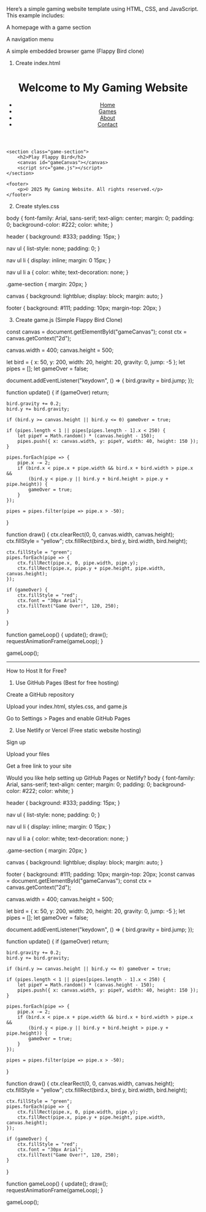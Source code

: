 Here’s a simple gaming website template using HTML, CSS, and JavaScript. This example includes:

A homepage with a game section

A navigation menu

A simple embedded browser game (Flappy Bird clone)


1. Create index.html

<!DOCTYPE html>
<html lang="en">
<head>
    <meta charset="UTF-8">
    <meta name="viewport" content="width=device-width, initial-scale=1.0">
    <title>My Gaming Website</title>
    <link rel="stylesheet" href="styles.css">
</head>
<body>
    <header>
        <h1>Welcome to My Gaming Website</h1>
        <nav>
            <ul>
                <li><a href="#">Home</a></li>
                <li><a href="#">Games</a></li>
                <li><a href="#">About</a></li>
                <li><a href="#">Contact</a></li>
            </ul>
        </nav>
    </header>

    <section class="game-section">
        <h2>Play Flappy Bird</h2>
        <canvas id="gameCanvas"></canvas>
        <script src="game.js"></script>
    </section>

    <footer>
        <p>© 2025 My Gaming Website. All rights reserved.</p>
    </footer>
</body>
</html>

2. Create styles.css

body {
    font-family: Arial, sans-serif;
    text-align: center;
    margin: 0;
    padding: 0;
    background-color: #222;
    color: white;
}

header {
    background: #333;
    padding: 15px;
}

nav ul {
    list-style: none;
    padding: 0;
}

nav ul li {
    display: inline;
    margin: 0 15px;
}

nav ul li a {
    color: white;
    text-decoration: none;
}

.game-section {
    margin: 20px;
}

canvas {
    background: lightblue;
    display: block;
    margin: auto;
}

footer {
    background: #111;
    padding: 10px;
    margin-top: 20px;
}

3. Create game.js (Simple Flappy Bird Clone)

const canvas = document.getElementById("gameCanvas");
const ctx = canvas.getContext("2d");

canvas.width = 400;
canvas.height = 500;

let bird = { x: 50, y: 200, width: 20, height: 20, gravity: 0, jump: -5 };
let pipes = [];
let gameOver = false;

document.addEventListener("keydown", () => { bird.gravity = bird.jump; });

function update() {
    if (gameOver) return;

    bird.gravity += 0.2;
    bird.y += bird.gravity;

    if (bird.y >= canvas.height || bird.y <= 0) gameOver = true;

    if (pipes.length < 1 || pipes[pipes.length - 1].x < 250) {
        let pipeY = Math.random() * (canvas.height - 150);
        pipes.push({ x: canvas.width, y: pipeY, width: 40, height: 150 });
    }

    pipes.forEach(pipe => {
        pipe.x -= 2;
        if (bird.x < pipe.x + pipe.width && bird.x + bird.width > pipe.x &&
            (bird.y < pipe.y || bird.y + bird.height > pipe.y + pipe.height)) {
            gameOver = true;
        }
    });

    pipes = pipes.filter(pipe => pipe.x > -50);
}

function draw() {
    ctx.clearRect(0, 0, canvas.width, canvas.height);
    ctx.fillStyle = "yellow";
    ctx.fillRect(bird.x, bird.y, bird.width, bird.height);

    ctx.fillStyle = "green";
    pipes.forEach(pipe => {
        ctx.fillRect(pipe.x, 0, pipe.width, pipe.y);
        ctx.fillRect(pipe.x, pipe.y + pipe.height, pipe.width, canvas.height);
    });

    if (gameOver) {
        ctx.fillStyle = "red";
        ctx.font = "30px Arial";
        ctx.fillText("Game Over!", 120, 250);
    }
}

function gameLoop() {
    update();
    draw();
    requestAnimationFrame(gameLoop);
}

gameLoop();


---

How to Host It for Free?

1. Use GitHub Pages (Best for free hosting)

Create a GitHub repository

Upload your index.html, styles.css, and game.js

Go to Settings > Pages and enable GitHub Pages



2. Use Netlify or Vercel (Free static website hosting)

Sign up

Upload your files

Get a free link to your site




Would you like help setting up GitHub Pages or Netlify?
body {
    font-family: Arial, sans-serif;
    text-align: center;
    margin: 0;
    padding: 0;
    background-color: #222;
    color: white;
}

header {
    background: #333;
    padding: 15px;
}

nav ul {
    list-style: none;
    padding: 0;
}

nav ul li {
    display: inline;
    margin: 0 15px;
}

nav ul li a {
    color: white;
    text-decoration: none;
}

.game-section {
    margin: 20px;
}

canvas {
    background: lightblue;
    display: block;
    margin: auto;
}

footer {
    background: #111;
    padding: 10px;
    margin-top: 20px;
}const canvas = document.getElementById("gameCanvas");
const ctx = canvas.getContext("2d");

canvas.width = 400;
canvas.height = 500;

let bird = { x: 50, y: 200, width: 20, height: 20, gravity: 0, jump: -5 };
let pipes = [];
let gameOver = false;

document.addEventListener("keydown", () => { bird.gravity = bird.jump; });

function update() {
    if (gameOver) return;

    bird.gravity += 0.2;
    bird.y += bird.gravity;

    if (bird.y >= canvas.height || bird.y <= 0) gameOver = true;

    if (pipes.length < 1 || pipes[pipes.length - 1].x < 250) {
        let pipeY = Math.random() * (canvas.height - 150);
        pipes.push({ x: canvas.width, y: pipeY, width: 40, height: 150 });
    }

    pipes.forEach(pipe => {
        pipe.x -= 2;
        if (bird.x < pipe.x + pipe.width && bird.x + bird.width > pipe.x &&
            (bird.y < pipe.y || bird.y + bird.height > pipe.y + pipe.height)) {
            gameOver = true;
        }
    });

    pipes = pipes.filter(pipe => pipe.x > -50);
}

function draw() {
    ctx.clearRect(0, 0, canvas.width, canvas.height);
    ctx.fillStyle = "yellow";
    ctx.fillRect(bird.x, bird.y, bird.width, bird.height);

    ctx.fillStyle = "green";
    pipes.forEach(pipe => {
        ctx.fillRect(pipe.x, 0, pipe.width, pipe.y);
        ctx.fillRect(pipe.x, pipe.y + pipe.height, pipe.width, canvas.height);
    });

    if (gameOver) {
        ctx.fillStyle = "red";
        ctx.font = "30px Arial";
        ctx.fillText("Game Over!", 120, 250);
    }
}

function gameLoop() {
    update();
    draw();
    requestAnimationFrame(gameLoop);
}

gameLoop();

